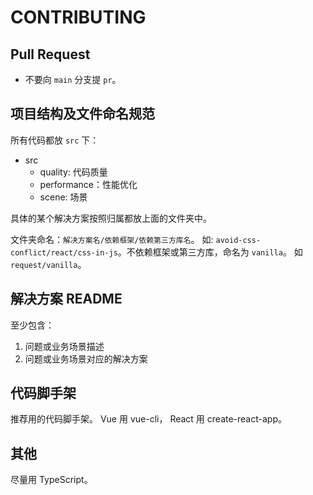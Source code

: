 # CONTRIBUTING
## Pull Request
- 不要向 `main` 分支提 `pr`。

## 项目结构及文件命名规范
所有代码都放 `src` 下：
- src
  - quality: 代码质量
  - performance：性能优化
  - scene: 场景

具体的某个解决方案按照归属都放上面的文件夹中。

文件夹命名：`解决方案名/依赖框架/依赖第三方库名`。 如: `avoid-css-conflict/react/css-in-js`。不依赖框架或第三方库，命名为 `vanilla`。 如 `request/vanilla`。

## 解决方案 README
至少包含：
1. 问题或业务场景描述
2. 问题或业务场景对应的解决方案

## 代码脚手架
推荐用的代码脚手架。 Vue 用 vue-cli， React 用 create-react-app。

## 其他
尽量用 TypeScript。

